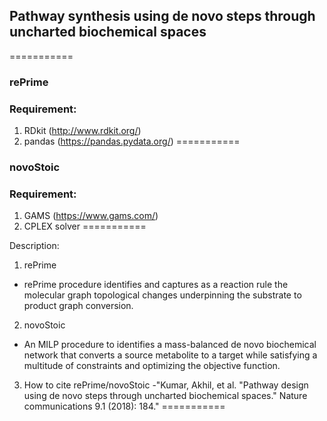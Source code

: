 ## Pathway synthesis using de novo steps through uncharted biochemical spaces
===========

### rePrime
### Requirement:
1. RDkit (http://www.rdkit.org/)
2. pandas (https://pandas.pydata.org/)
===========

### novoStoic
### Requirement:
1. GAMS (https://www.gams.com/)
2. CPLEX solver
===========

Description:
1. rePrime 
- rePrime procedure identifies and captures as a reaction rule the molecular graph topological changes underpinning the substrate to product graph conversion. 

2. novoStoic
- An MILP procedure to identifies a mass-balanced de novo biochemical network that converts a source metabolite to a target while satisfying a multitude of constraints and optimizing the objective function.

3. How to cite rePrime/novoStoic
-"Kumar, Akhil, et al. "Pathway design using de novo steps through uncharted biochemical spaces." Nature communications 9.1 (2018): 184." 
===========
